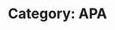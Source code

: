 ---
layout: category_content
title : "Category: APA"
description: "APA Category. All posts related to APA dan Bagaimana tutorial."
metadata:
  description: "APA Category. All posts related to APA dan Bagaimana tutorial."
---